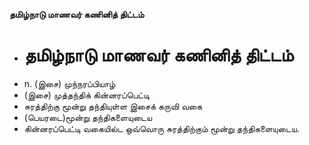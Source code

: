 **தமிழ்நாடு மாணவர் கணினித் திட்டம்**
- # தமிழ்நாடு மாணவர் கணினித் திட்டம்
- n. (இசை) முந்நரப்பியாழ்
- (இசை) முத்தந்திக் கின்னரப்பெட்டி
- சுரத்திற்கு மூன்று தந்தியுள்ள இசைக் கருவி வகை
- (பெயரடை)மூன்று தந்திகளையுடைய
- கின்னரப்பெட்டி வகையில்ட ஒவ்வொரு சுரத்திற்கும் மூன்று தந்திகளையுடைய.

